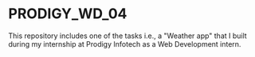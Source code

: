 # PRODIGY_WD_04
This repository includes one of the tasks i.e., a "Weather app" that I built during my internship at Prodigy Infotech as a Web Development intern.
